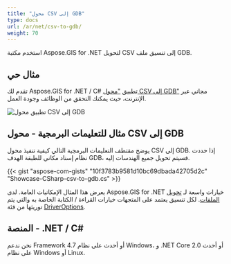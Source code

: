 ```yaml
---
title: "محول CSV إلى GDB"
type: docs
url: /ar/net/csv-to-gdb/
weight: 70
---
```


استخدم مكتبة Aspose.GIS for .NET لتحويل CSV إلى تنسيق ملف GDB.

## **مثال حي**

تقدم لك Aspose.GIS for .NET / C# تطبيق ["محول CSV إلى GDB"](https://products.aspose.app/gis/conversion/csv-to-gdb) مجاني عبر الإنترنت، حيث يمكنك التحقق من الوظائف وجودة العمل.

![تطبيق محول CSV إلى GDB](conversion.png)

## **مثال للتعليمات البرمجية - محول CSV إلى GDB**

يوضح مقتطف التعليمات البرمجية التالي كيفية تنفيذ محول CSV إلى GDB. إذا حددت نظام إسناد مكاني للطبقة الهدف GDB، فسيتم تحويل جميع الهندسات إليه. 

{{< gist "aspose-com-gists" "10f3783b9581d10bc69dbada42705d2c" "Showcase-CSharp-csv-to-gdb.cs" >}}

يعرض هذا المثال الإمكانيات العامة. لدى Aspose.GIS for .NET خيارات واسعة لـ [تحويل الملفات](https://docs.aspose.com/gis/net/vector-layers/). لكل تنسيق يعتمد على المتجهات خيارات القراءة / الكتابة الخاصة به والتي يتم توريثها من فئة [DriverOptions](https://reference.aspose.com/gis/net/aspose.gis/driveroptions).

## **المنصة - .NET / C#**

نحن ندعم Framework 4.7 أو أحدث على نظام Windows، و .NET Core 2.0 أو أحدث على نظام Windows أو Linux.
